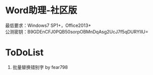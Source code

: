 # Word助理-社区版
最低要求：Windows7 SP1+，Office2013+  
公测密钥：B9GDEnCFJ0PQB50sorpOBMnDqAsg2UcJ7f5qDURYIIU=
# ToDoList
1. 批量替换错别字 by fear798
